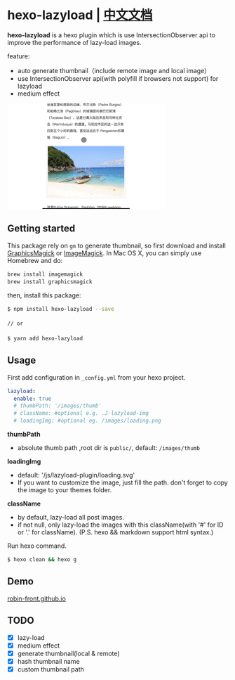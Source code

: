 # hexo-lazyload | [中文文档](./readme.chinese.md)

**hexo-lazyload** is a hexo plugin which is use IntersectionObserver api to improve the performance of lazy-load images.

feature:

- auto generate thumbnail（include remote image and local image）
- use IntersectionObserver api(with polyfill if browsers not support) for lazyload
- medium effect

![](./assert/hexo-lazyload.gif)

## Getting started

This package rely on `gm` to generate thumbnail, so first download and install [GraphicsMagick](http://www.graphicsmagick.org/) or [ImageMagick](http://www.imagemagick.org/). In Mac OS X, you can simply use Homebrew and do:

```bash
brew install imagemagick
brew install graphicsmagick
```

then, install this package:

```bash
$ npm install hexo-lazyload --save

// or

$ yarn add hexo-lazyload
```

## Usage

First add configuration in `_config.yml` from your hexo project.

```yaml
lazyload:
  enable: true
  # thumbPath: '/images/thumb'
  # className: #optional e.g. .J-lazyload-img
  # loadingImg: #optional eg. /images/loading.png
```

**thumbPath**
- absolute thumb path ,root dir is `public/`, default: `/images/thumb`

**loadingImg**
- default: '/js/lazyload-plugin/loading.svg'
- If you want to customize the image, just fill the path. don't forget to copy the image to your themes folder.

**className**
- by default, lazy-load all post images.
- if not null, only lazy-load the images with this className(with '#' for ID or '.' for className). (P.S. hexo && markdown support html syntax.)


Run hexo command.

```bash
$ hexo clean && hexo g
```

## Demo

[robin-front.github.io](https://robin-front.github.io)

## TODO

- [x] lazy-load
- [x] medium effect
- [x] generate thumbnail(local & remote)
- [x] hash thumbnail name
- [x] custom thumbnail path
